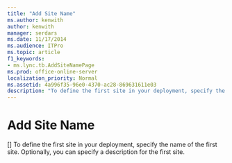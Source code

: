 ```yaml
---
title: "Add Site Name"
ms.author: kenwith
author: kenwith
manager: serdars
ms.date: 11/17/2014
ms.audience: ITPro
ms.topic: article
f1_keywords:
- ms.lync.tb.AddSiteNamePage
ms.prod: office-online-server
localization_priority: Normal
ms.assetid: 4a996f35-96e0-4370-ac28-869631611e03
description: "To define the first site in your deployment, specify the name of the first site. Optionally, you can specify a description for the first site."
---
```


# Add Site Name
[]
To define the first site in your deployment, specify the name of the first site. Optionally, you can specify a description for the first site.
  

